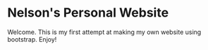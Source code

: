# Nelson's Personal Website

Welcome. This is my first attempt at making my own website using bootstrap. Enjoy!
